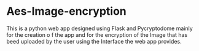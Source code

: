 # Aes-Image-encryption
This is a python web app designed using Flask and Pycryptodome mainly for the creation o f the app and for the encryption of the Image that has beed uploaded by the user using the Interface the web app provides.
